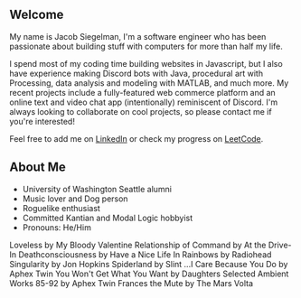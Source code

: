 
## Welcome
My name is Jacob Siegelman, I'm a software engineer who has been passionate about building stuff with computers for more than half my life.

I spend most of my coding time building websites in Javascript, but I also have experience making Discord bots with Java, procedural art with Processing, data analysis and modeling with MATLAB, and much more. My recent projects include a fully-featured web commerce platform and an online text and video chat app (intentionally) reminiscent of Discord. I'm always looking to collaborate on cool projects, so please contact me if you're interested!

Feel free to add me on [LinkedIn](https://www.linkedin.com/in/jacob-siegelman/) or check my progress on [LeetCode](https://leetcode.com/jsiegelman/).

## About Me
- University of Washington Seattle alumni
- Music lover and Dog person
- Roguelike enthusiast
- Committed Kantian and Modal Logic hobbyist
- Pronouns: He/Him











<!-- lfm -->Loveless by My Bloody Valentine

<!-- lfm -->Relationship of Command by At the Drive-In

<!-- lfm -->Deathconsciousness by Have a Nice Life

<!-- lfm -->In Rainbows by Radiohead

<!-- lfm -->Singularity by Jon Hopkins

<!-- lfm -->Spiderland by Slint

<!-- lfm -->...I Care Because You Do by Aphex Twin

<!-- lfm -->You Won't Get What You Want by Daughters

<!-- lfm -->Selected Ambient Works 85-92 by Aphex Twin

<!-- lfm -->Frances the Mute by The Mars Volta

